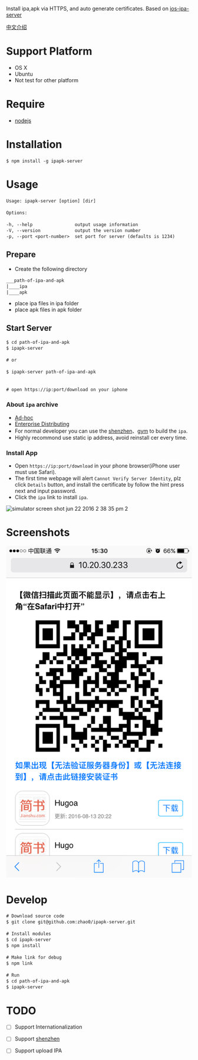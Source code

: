 Install ipa,apk via HTTPS, and auto generate certificates. Based on [ios-ipa-server](https://github.com/bumaociyuan/ios-ipa-server)

[中文介绍](./README.md)

# Support Platform
* OS X
* Ubuntu
* Not test for other platform

# Require
* [nodejs](https://nodejs.org/)

# Installation
```
$ npm install -g ipapk-server
```

# Usage
```
Usage: ipapk-server [option] [dir]

Options:

-h, --help                output usage information
-V, --version             output the version number
-p, --port <port-number>  set port for server (defaults is 1234)
```

## Prepare
- Create the following directory

```
___path-of-ipa-and-apk
|____ipa
|____apk
```
- place ipa files in ipa folder
- place apk files in apk folder

## Start Server
```
$ cd path-of-ipa-and-apk
$ ipapk-server

# or 

$ ipapk-server path-of-ipa-and-apk


# open https://ip:port/download on your iphone 
```

### About `ipa` archive
* [Ad-hoc](https://developer.apple.com/library/ios/documentation/IDEs/Conceptual/AppDistributionGuide/TestingYouriOSApp/TestingYouriOSApp.html)
* [Enterprise Distributing](https://developer.apple.com/library/ios/documentation/IDEs/Conceptual/AppDistributionGuide/DistributingEnterpriseProgramApps/DistributingEnterpriseProgramApps.html)
* For normal developer you can use the [shenzhen](https://github.com/nomad/shenzhen)、[gym](https://github.com/fastlame/gym) to build the `ipa`.
* Highly recommond use static ip address, avoid reinstall cer every time.

### Install App
* Open `https://ip:port/download` in your phone browser(iPhone user must use Safari).
* The first time webpage will alert `Cannot Verify Server Identity`, plz click `Details` button, and install the certificate by follow the hint press next and input password.
* Click the `ipa` link to install `ipa`.

![simulator screen shot jun 22 2016 2 38 35 pm 2](https://cloud.githubusercontent.com/assets/4977911/16257321/66d10888-388a-11e6-9b2d-d5ed0d100d8c.png)

# Screenshots
![screeshot](screeshot.png)

# Develop

```
# Download source code
$ git clone git@github.com:zhao0/ipapk-server.git

# Install modules
$ cd ipapk-server
$ npm install 

# Make link for debug
$ npm link

# Run
$ cd path-of-ipa-and-apk
$ ipapk-server
```

# TODO

- [ ] Support Internationalization
- [ ] Support [shenzhen](https://github.com/nomad/shenzhen)
- [ ] Support upload IPA

